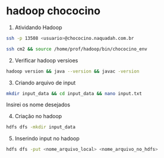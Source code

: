 # hadoop chococino

1. Atividando Hadoop

```bash
ssh -p 13508 <usuario>@chococino.naquadah.com.br
```

```bash
ssh cm2 && source /home/prof/hadoop/bin/chococino_env
```

2. Verificar hadoop versioes

```bash
hadoop version && java --version && javac -version
```

3. Criando arquivo de input

```bash
mkdir input_data && cd input_data && nano input.txt
```
Insirei os nome desejados

4. Criação no hadoop

```bash
hdfs dfs -mkdir input_data
```

5. Inserindo input no hadoop

```bash
hdfs dfs -put <nome_arquivo_local> <nome_arquivo_no_hdfs>
```
